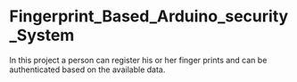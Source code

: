 # Fingerprint_Based_Arduino_security_System
In this project a person can register his or her finger prints and can be authenticated based on the available data. 
